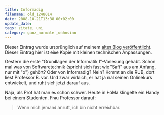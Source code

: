 ```yaml
---
title: Informadig
filename: old_1248014
date: 2008-10-21T13:38:00+02:00
update_date:
tags: zitate, uni
category: ganz_normaler_wahnsinn
---
```

Dieser Eintrag wurde ursprünglich auf meinem [alten Blog veröffentlicht](https://stu.blogger.de/stories/1248014/). Dieser Eintrag hier ist eine Kopie mit kleinen technischen Anpassungen.

Gestern die erste "Grundlagen der Informatik I"-Vorlesung gehabt. Schon mal was von Softwaretechnik (spricht sich fast wie "Saft" aus am Anfang, nur mit "o") gehört? Oder von Informadig? Nein? Kommt an die RUB, dort liest Professor B. vor. Und zwar wirklich, er hat ja mal seinen Onlinekurs entwickelt, und ruht sich jetzt darauf aus.

Naja, als Prof hat man es schon schwer. Heute in HöMa klingelte ein Handy bei einem Studenten. Frau Professor darauf:
> Wenn mich jemand anruft, ich bin nicht erreichbar.

